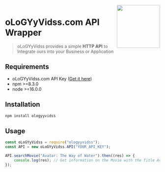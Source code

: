 <img src="https://ologyyvidss.com/images/logo.png" align="right" style="width: 140px; max-width: 190px"/>

# oLoGYyVidss.com API Wrapper

> oLoGYyVidss provides a simple **HTTP API** to Integrate ours into your Business or Application

## Requirements

-   oLoGYyVidss.com API Key ([Get it here](https://ologyyvidss.com/user/profile/dashboard/edit))
-   npm >=8.3.0
-   node >=16.0.0

## Installation

```bash
npm install ologyyvidss
```
## Usage

```javascript
const oLoGYyVidss = require("ologyyvidss");
const API = new oLoGYyVidss.API("YOUR_API_KEY");

API.searchMovie("Avatar: The Way of Water").then((res) => {
	console.log(res); // Get information on the Movie with the Title Avatar: The Way of Water
});
```
